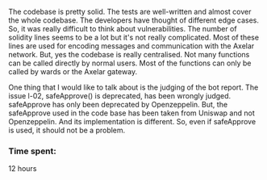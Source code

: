 The codebase is pretty solid. The tests are well-written and almost cover the whole codebase. The developers have thought of different edge cases. So, it was really difficult to think about vulnerabilities. The number of solidity lines seems to be a lot but it's not really complicated. Most of these lines are used for encoding messages and communication with the Axelar network. But, yes the codebase is really centralised. Not many functions can be called directly by normal users. Most of the functions can only be called by wards or the Axelar gateway. 

One thing that I would like to talk about is the judging of the bot report. The issue l-02, safeApprove() is deprecated, has been wrongly judged. safeApprove has only been deprecated by Openzeppelin. But, the safeApprove used in the code base has been taken from Uniswap and not Openzeppelin. And its implementation is different. So, even if safeApprove is used, it should not be a problem.

### Time spent:
12 hours